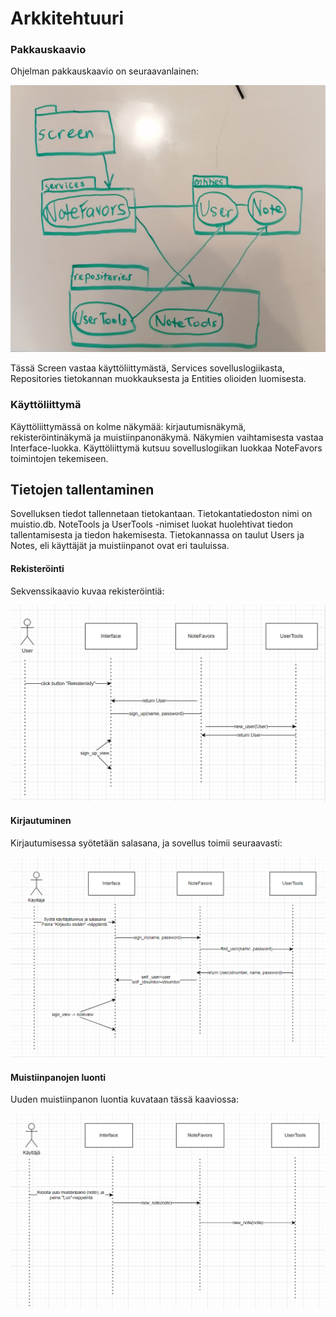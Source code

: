 
# Arkkitehtuuri

### Pakkauskaavio

Ohjelman pakkauskaavio on seuraavanlainen:

<img src="WhatsApp Image 2023-04-18 at 15.11.58.jpeg"
	alt="Pakkauskaavio" />

Tässä Screen vastaa käyttöliittymästä, Services sovelluslogiikasta, Repositories tietokannan muokkauksesta ja Entities olioiden luomisesta.

### Käyttöliittymä

Käyttöliittymässä on kolme näkymää: kirjautumisnäkymä, rekisteröintinäkymä ja muistiinpanonäkymä.
Näkymien vaihtamisesta vastaa Interface-luokka. Käyttöliittymä kutsuu sovelluslogiikan luokkaa NoteFavors toimintojen tekemiseen.

## Tietojen tallentaminen

Sovelluksen tiedot tallennetaan tietokantaan. Tietokantatiedoston nimi on muistio.db.
NoteTools ja UserTools -nimiset luokat huolehtivat tiedon tallentamisesta ja tiedon hakemisesta.
Tietokannassa on taulut Users ja Notes, eli käyttäjät ja muistiinpanot ovat eri tauluissa.

#### Rekisteröinti

Sekvenssikaavio kuvaa rekisteröintiä:

<img src="sekvenssi.png"
	alt="Sekvenssikaavio" />

#### Kirjautuminen

Kirjautumisessa syötetään salasana, ja sovellus toimii seuraavasti:

<img src="kirjautumiskaavio.png"
	alt="Sekvenssikaavio" />

#### Muistiinpanojen luonti

Uuden muistiinpanon luontia kuvataan tässä kaaviossa:

<img src="muistiinpanokaavio.png"
	alt="Sekvenssikaavio" />